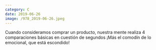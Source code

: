 ```yaml
--- 
category: C 
date: 2019-06-26 
image: /978_2019-06-26.jpeg 
--- 
```


Cuando consideramos comprar un producto, nuestra mente realiza 4 comparaciones básicas en cuestión de segundos ¡Más el comodín de lo emocional, que está escondido!